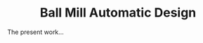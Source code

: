 <h1 align="center"><strong>Ball Mill Automatic Design</strong></h1>

<div align="justify">
    The present work...
</div>
